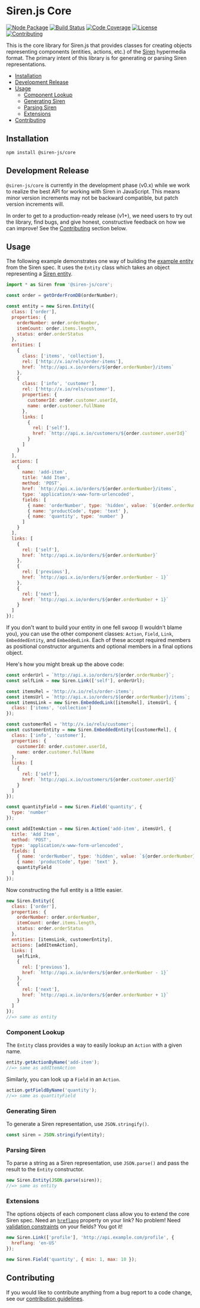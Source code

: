 # Siren.js Core

[![Node Package](https://img.shields.io/npm/v/@siren-js/core)](https://npmjs.org/@siren-js/core)
[![Build Status](https://img.shields.io/github/workflow/status/siren-js/core/Build%20Package)](https://github.com/siren-js/core/actions/workflows/build.yaml)
[![Code Coverage](https://img.shields.io/codecov/c/github/siren-js/core)](https://codecov.io/gh/siren-js/core)
[![License](https://img.shields.io/github/license/siren-js/core)](LICENSE)
[![Contributing](https://img.shields.io/badge/contributions-welcome-brightgreen.svg)](CONTRIBUTING.md)

This is the core library for Siren.js that provides classes for creating objects
representing components (entities, actions, etc.) of the [Siren][siren]
hypermedia format. The primary intent of this library is for generating or
parsing Siren representations.

[siren]: https://github.com/kevinswiber/siren

- [Installation](#installation)
- [Development Release](#development-release)
- [Usage](#usage)
  - [Component Lookup](#component-lookup)
  - [Generating Siren](#generating-siren)
  - [Parsing Siren](#parsing-siren)
  - [Extensions](#extensions)
- [Contributing](#contributing)

## Installation

```text
npm install @siren-js/core
```

## Development Release

`@siren-js/core` is currently in the development phase (v0.x) while we work to
realize the best API for working with Siren in JavaScript. This means minor
version increments may not be backward compatible, but patch version increments
will.

In order to get to a production-ready release (v1+), we need users to try out
the library, find bugs, and give honest, constructive feedback on how we can
improve! See the [Contributing](#contributing) section below.

## Usage

The following example demonstrates one way of building the
[example entity][siren-example] from the Siren spec. It uses the `Entity` class
which takes an object representing a [Siren entity][siren-entity].

[siren-example]: https://github.com/kevinswiber/siren#example
[siren-entity]: https://github.com/kevinswiber/siren#entity

```js
import * as Siren from '@siren-js/core';

const order = getOrderFromDB(orderNumber);

const entity = new Siren.Entity({
  class: ['order'],
  properties: {
    orderNumber: order.orderNumber,
    itemCount: order.items.length,
    status: order.orderStatus
  },
  entities: [
    {
      class: ['items', 'collection'],
      rel: ['http://x.io/rels/order-items'],
      href: `http://api.x.io/orders/${order.orderNumber}/items`
    },
    {
      class: ['info', 'customer'],
      rel: ['http://x.io/rels/customer'],
      properties: {
        customerId: order.customer.userId,
        name: order.customer.fullName
      },
      links: [
        {
          rel: ['self'],
          href: `http://api.x.io/customers/${order.customer.userId}`
        }
      ]
    }
  ],
  actions: [
    {
      name: 'add-item',
      title: 'Add Item',
      method: 'POST',
      href: `http://api.x.io/orders/${order.orderNumber}/items`,
      type: 'application/x-www-form-urlencoded',
      fields: [
        { name: 'orderNumber', type: 'hidden', value: `${order.orderNumber}` },
        { name: 'productCode', type: 'text' },
        { name: 'quantity', type: 'number' }
      ]
    }
  ],
  links: [
    {
      rel: ['self'],
      href: `http://api.x.io/orders/${order.orderNumber}`
    },
    {
      rel: ['previous'],
      href: `http://api.x.io/orders/${order.orderNumber - 1}`
    },
    {
      rel: ['next'],
      href: `http://api.x.io/orders/${order.orderNumber + 1}`
    }
  ]
});
```

If you don't want to build your entity in one fell swoop (I wouldn't blame you),
you can use the other component classes: `Action`, `Field`, `Link`,
`EmbeddedEntity`, and `EmbeddedLink`. Each of these accept required
members as positional constructor arguments and optional members in a final
options object.

Here's how you might break up the above code:

```js
const orderUrl = `http://api.x.io/orders/${order.orderNumber}`;
const selfLink = new Siren.Link(['self'], orderUrl);

const itemsRel = 'http://x.io/rels/order-items';
const itemsUrl = `http://api.x.io/orders/${order.orderNumber}/items`;
const itemsLink = new Siren.EmbeddedLink([itemsRel], itemsUrl, {
  class: ['items', 'collection']
});

const customerRel = 'http://x.io/rels/customer';
const customerEntity = new Siren.EmbeddedEntity([customerRel], {
  class: ['info', 'customer'],
  properties: {
    customerId: order.customer.userId,
    name: order.customer.fullName
  },
  links: [
    {
      rel: ['self'],
      href: `http://api.x.io/customers/${order.customer.userId}`
    }
  ]
});

const quantityField = new Siren.Field('quantity', {
  type: 'number'
});

const addItemAction = new Siren.Action('add-item', itemsUrl, {
  title: 'Add Item',
  method: 'POST',
  type: 'application/x-www-form-urlencoded',
  fields: [
    { name: 'orderNumber', type: 'hidden', value: `${order.orderNumber}` },
    { name: 'productCode', type: 'text' },
    quantityField
  ]
});
```

Now constructing the full entity is a little easier.

```js
new Siren.Entity({
  class: ['order'],
  properties: {
    orderNumber: order.orderNumber,
    itemCount: order.items.length,
    status: order.orderStatus
  },
  entities: [itemsLink, customerEntity],
  actions: [addItemAction],
  links: [
    selfLink,
    {
      rel: ['previous'],
      href: `http://api.x.io/orders/${order.orderNumber - 1}`
    },
    {
      rel: ['next'],
      href: `http://api.x.io/orders/${order.orderNumber + 1}`
    }
  ]
});
//=> same as entity
```

### Component Lookup

The `Entity` class provides a way to easily lookup an `Action` with a given
name.

```js
entity.getActionByName('add-item');
//=> same as addItemAction
```

Similarly, you can look up a `Field` in an `Action`.

```js
action.getFieldByName('quantity');
//=> same as quantityField
```

### Generating Siren

To generate a Siren representation, use `JSON.stringify()`.

```js
const siren = JSON.stringify(entity);
```

### Parsing Siren

To parse a string as a Siren representation, use `JSON.parse()` and pass the
result to the `Entity` constructor.

```js
new Siren.Entity(JSON.parse(siren));
//=> same as entity
```

### Extensions

The options objects of each component class allow you to extend the core Siren
spec. Need an [`hreflang`][rfc8288-3.4.1] property on your link? No problem!
Need [validation constraints][hc] on your fields? You got it!

[hc]: https://html.spec.whatwg.org/multipage/form-control-infrastructure.html#constraints
[rfc8288-3.4.1]: https://tools.ietf.org/html/rfc8288#section-3.4.1

```js
new Siren.Link(['profile'], 'http://api.example.com/profile', {
  hreflang: 'en-US'
});

new Siren.Field('quantity', { min: 1, max: 10 });
```

## Contributing

If you would like to contribute anything from a bug report to a code change, see
our [contribution guidelines](CONTRIBUTING.md).
